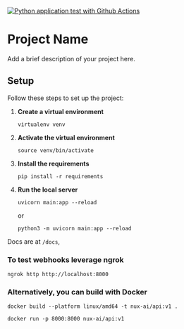 [![Python application test with Github Actions](https://github.com/nux-ai/api/actions/workflows/python_app.yaml/badge.svg)](https://github.com/nux-ai/api/actions/workflows/python_app.yaml)

# Project Name

Add a brief description of your project here.

## Setup

Follow these steps to set up the project:

1. **Create a virtual environment**
   ```
   virtualenv venv
   ```

2. **Activate the virtual environment**
   ```
   source venv/bin/activate
   ```

3. **Install the requirements**
   ```
   pip install -r requirements
   ```

4. **Run the local server**
   ```
   uvicorn main:app --reload
   ```
    or
    ```
    python3 -m uvicorn main:app --reload
    ```

Docs are at `/docs`,


### To test webhooks leverage ngrok

`ngrok http http://localhost:8000`


### Alternatively, you can build with Docker

`docker build --platform linux/amd64 -t nux-ai/api:v1 .`

`docker run -p 8000:8000 nux-ai/api:v1`
